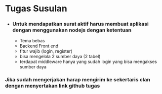 # Tugas Susulan

 - ### Untuk mendapatkan surat aktif harus membuat aplikasi dengan menggunakan nodejs dengan ketentuan
    - Tema bebas
    - Backend Front end
    - fitur wajib (login, register)
    - bisa mengelola 2 sumber daya (2 tabel)
    - terdapat middleware hanya yang sudah login yang bisa mengakses sumber daya

### Jika sudah mengerjakan harap mengirim ke sekertaris clan dengan menyertakan link github tugas
